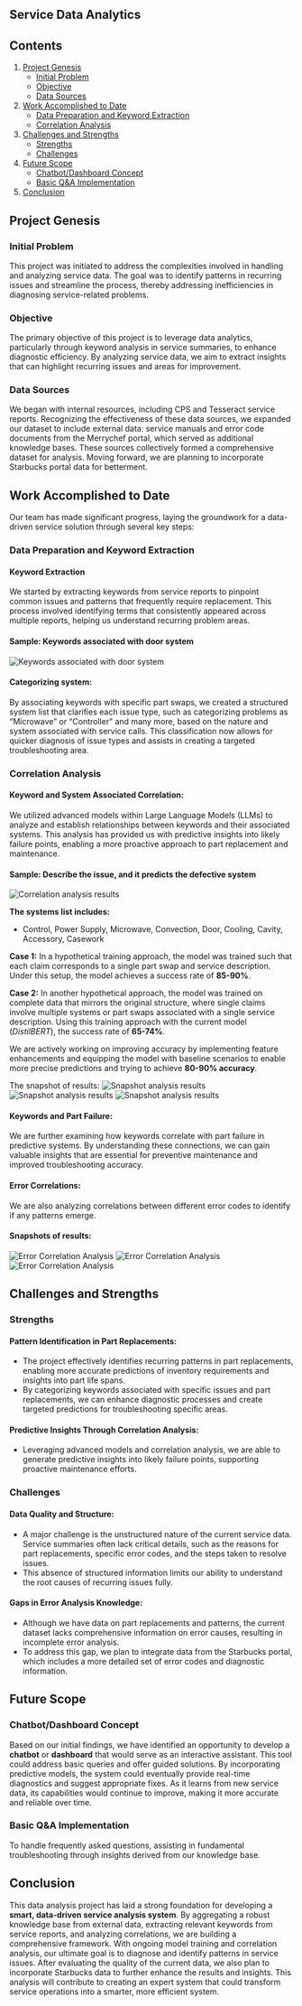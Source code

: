 ## Service Data Analytics

## Contents
1. [Project Genesis](#project-genesis)
    - [Initial Problem](#initial-problem)
    - [Objective](#objective)
    - [Data Sources](#data-sources)
2. [Work Accomplished to Date](#work-accomplished-to-date)
    - [Data Preparation and Keyword Extraction](#data-preparation-and-keyword-extraction)
    - [Correlation Analysis](#correlation-analysis)
3. [Challenges and Strengths](#challenges-and-strengths)
    - [Strengths](#strengths)
    - [Challenges](#challenges)
4. [Future Scope](#future-scope)
    - [Chatbot/Dashboard Concept](#chatbotdashboard-concept)
    - [Basic Q&A Implementation](#basic-qa-implementation)
5. [Conclusion](#conclusion)

## Project Genesis

### Initial Problem
This project was initiated to address the complexities involved in handling and analyzing service data. The goal was to identify patterns in recurring issues and streamline the process, thereby addressing inefficiencies in diagnosing service-related problems.

### Objective
The primary objective of this project is to leverage data analytics, particularly through keyword analysis in service summaries, to enhance diagnostic efficiency. By analyzing service data, we aim to extract insights that can highlight recurring issues and areas for improvement.

### Data Sources
We began with internal resources, including CPS and Tesseract service reports. Recognizing the effectiveness of these data sources, we expanded our dataset to include external data: service manuals and error code documents from the Merrychef portal, which served as additional knowledge bases. These sources collectively formed a comprehensive dataset for analysis. Moving forward, we are planning to incorporate Starbucks portal data for betterment.

## Work Accomplished to Date
Our team has made significant progress, laying the groundwork for a data-driven service solution through several key steps:

### Data Preparation and Keyword Extraction

#### Keyword Extraction 
We started by extracting keywords from service reports to pinpoint common issues and patterns that frequently require replacement. This process involved identifying terms that consistently appeared across multiple reports, helping us understand recurring problem areas.

#### Sample: Keywords associated with door system
![Keywords associated with door system](doc_images/Picture1.jpg)

#### Categorizing system:
By associating keywords with specific part swaps, we created a structured system list that clarifies each issue type, such as categorizing problems as “Microwave” or “Controller” and many more, based on the nature and system associated with service calls. This classification now allows for quicker diagnosis of issue types and assists in creating a targeted troubleshooting area.

### Correlation Analysis

#### Keyword and System Associated Correlation:
We utilized advanced models within Large Language Models (LLMs) to analyze and establish relationships between keywords and their associated systems. This analysis has provided us with predictive insights into likely failure points, enabling a more proactive approach to part replacement and maintenance.

#### Sample: Describe the issue, and it predicts the defective system
![Correlation analysis results](doc_images/Picture8.jpg)

**The systems list includes:**
- Control, Power Supply, Microwave, Convection, Door, Cooling, Cavity, Accessory, Casework

**Case 1:** In a hypothetical training approach, the model was trained such that each claim corresponds to a single part swap and service description. Under this setup, the model achieves a success rate of **85-90%**.

**Case 2:** In another hypothetical approach, the model was trained on complete data that mirrors the original structure, where single claims involve multiple systems or part swaps associated with a single service description. Using this training approach with the current model (*DistilBERT*), the success rate of **65-74%**.

We are actively working on improving accuracy by implementing feature enhancements and equipping the model with baseline scenarios to enable more precise predictions and trying to achieve **80-90% accuracy**.

The snapshot of results:
![Snapshot analysis results](doc_images/Picture2.jpg)
![Snapshot analysis results](doc_images/Picture3.jpg)
![Snapshot analysis results](doc_images/Picture4.jpg)

#### Keywords and Part Failure:
We are further examining how keywords correlate with part failure in predictive systems. By understanding these connections, we can gain valuable insights that are essential for preventive maintenance and improved troubleshooting accuracy.

#### Error Correlations:
We are also analyzing correlations between different error codes to identify if any patterns emerge.

#### Snapshots of results:
![Error Correlation Analysis](doc_images/Picture5.jpg)
![Error Correlation Analysis](doc_images/Picture6.jpg)
![Error Correlation Analysis](doc_images/Picture7.jpg)

## Challenges and Strengths

### Strengths

#### Pattern Identification in Part Replacements:
- The project effectively identifies recurring patterns in part replacements, enabling more accurate predictions of inventory requirements and insights into part life spans.
- By categorizing keywords associated with specific issues and part replacements, we can enhance diagnostic processes and create targeted predictions for troubleshooting specific areas.

#### Predictive Insights Through Correlation Analysis:
- Leveraging advanced models and correlation analysis, we are able to generate predictive insights into likely failure points, supporting proactive maintenance efforts.

### Challenges

#### Data Quality and Structure:
- A major challenge is the unstructured nature of the current service data. Service summaries often lack critical details, such as the reasons for part replacements, specific error codes, and the steps taken to resolve issues.
- This absence of structured information limits our ability to understand the root causes of recurring issues fully.

#### Gaps in Error Analysis Knowledge:
- Although we have data on part replacements and patterns, the current dataset lacks comprehensive information on error causes, resulting in incomplete error analysis.
- To address this gap, we plan to integrate data from the Starbucks portal, which includes a more detailed set of error codes and diagnostic information.

## Future Scope

### Chatbot/Dashboard Concept
Based on our initial findings, we have identified an opportunity to develop a **chatbot** or **dashboard** that would serve as an interactive assistant. This tool could address basic queries and offer guided solutions. By incorporating predictive models, the system could eventually provide real-time diagnostics and suggest appropriate fixes. As it learns from new service data, its capabilities would continue to improve, making it more accurate and reliable over time.

### Basic Q&A Implementation
To handle frequently asked questions, assisting in fundamental troubleshooting through insights derived from our knowledge base.

## Conclusion

This data analysis project has laid a strong foundation for developing a **smart, data-driven service analysis system**. By aggregating a robust knowledge base from external data, extracting relevant keywords from service reports, and analyzing correlations, we are building a comprehensive framework. With ongoing model training and correlation analysis, our ultimate goal is to diagnose and identify patterns in service issues. After evaluating the quality of the current data, we also plan to incorporate Starbucks data to further enhance the results and insights. This analysis will contribute to creating an expert system that could transform service operations into a smarter, more efficient system.
